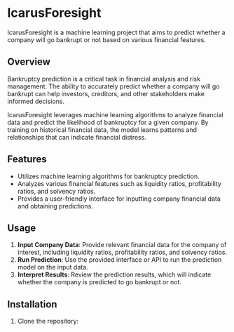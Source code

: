 # IcarusForesight

IcarusForesight is a machine learning project that aims to predict whether a company will go bankrupt or not based on various financial features.

## Overview

Bankruptcy prediction is a critical task in financial analysis and risk management. The ability to accurately predict whether a company will go bankrupt can help investors, creditors, and other stakeholders make informed decisions.

IcarusForesight leverages machine learning algorithms to analyze financial data and predict the likelihood of bankruptcy for a given company. By training on historical financial data, the model learns patterns and relationships that can indicate financial distress.

## Features

- Utilizes machine learning algorithms for bankruptcy prediction.
- Analyzes various financial features such as liquidity ratios, profitability ratios, and solvency ratios.
- Provides a user-friendly interface for inputting company financial data and obtaining predictions.

## Usage

1. **Input Company Data**: Provide relevant financial data for the company of interest, including liquidity ratios, profitability ratios, and solvency ratios.
2. **Run Prediction**: Use the provided interface or API to run the prediction model on the input data.
3. **Interpret Results**: Review the prediction results, which will indicate whether the company is predicted to go bankrupt or not.

## Installation

1. Clone the repository:

